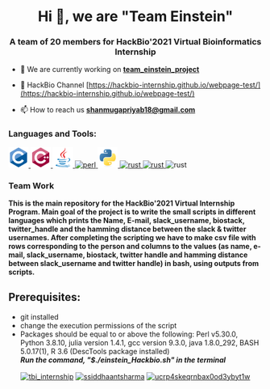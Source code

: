 <h1 align="center">Hi 👋, we are "Team Einstein"</h1>
<h3 align="center">A team of 20 members for HackBio'2021 Virtual Bioinformatics Internship</h3>

- 🔭 We are currently working on <a href="https://github.com/Priya-bioinfo/-einstein">**team_einstein_project**</a>

- 👯 HackBio Channel [https://hackbio-internship.github.io/webpage-test/](https://hackbio-internship.github.io/webpage-test/)

- 📫 How to reach us **shanmugapriyab18@gmail.com**


<h3 align="left">Languages and Tools:</h3>
<p align="left"> <a href="https://www.cprogramming.com/" target="_blank"> <img src="https://raw.githubusercontent.com/devicons/devicon/master/icons/c/c-original.svg" alt="c" width="40" height="40"/> </a> <a href="https://www.w3schools.com/cpp/" target="_blank"> <img src="https://raw.githubusercontent.com/devicons/devicon/master/icons/cplusplus/cplusplus-original.svg" alt="cplusplus" width="40" height="40"/> </a> <a href="https://www.java.com" target="_blank"> <img src="https://raw.githubusercontent.com/devicons/devicon/master/icons/java/java-original.svg" alt="java" width="40" height="40"/> </a> <a href="https://www.perl.org/" target="_blank"> <img src="https://api.iconify.design/logos-perl.svg" alt="perl" width="40" height="40"/> </a> <a href="https://www.python.org" target="_blank"> <img src="https://raw.githubusercontent.com/devicons/devicon/master/icons/python/python-original.svg" alt="python" width="40" height="40"/> </a> <a href="https://www.r-project.org/" target="_blank"> <img src="https://www.r-project.org/Rlogo.png" alt="rust" width="40" height="40"/> </a> <a href="https://julialang.org/" target="_blank"> <img src="https://julialang.org/assets/infra/logo.svg" alt="rust" width="40" height="40"/> </a> <img src="https://encrypted-tbn0.gstatic.com/images?q=tbn:ANd9GcSTwYYCHhZCUi7kRer-CORXv86xHcucfITz5A&usqp=CAU" alt="rust" width="40" height="40"/> </a></p> </p>


### Team Work
**This is the main repository for the HackBio'2021 Virtual Internship Program. Main goal of the project is to write the small scripts in different languages which prints the Name, E-mail, slack_username, biostack, twitter_handle and the hamming distance between the slack & twitter usernames. After completing the scripting we have to make csv file with rows corresponding to the person and columns to the values (as name, e-mail, slack_username, biostack, twitter handle and hamming distance between slack_username and twitter handle) in bash, using outputs from scripts.**

## Prerequisites:
* git installed 
* change the execution permissions of the script  
* Packages should be equal to or above the following: Perl v5.30.0, Python 3.8.10, julia version 1.4.1, gcc version 9.3.0, java 1.8.0_292, BASH 5.0.17(1), R 3.6   (DescTools package installed)<br />
***Run the command, "$./einstein_Hackbio.sh" in the terminal***


<p align="center">
<p3><a href=""><img align="center" src="https://camo.githubusercontent.com/c58e07fb34a45fd051183258b5860608dd86ac98dd151d0522e0575966082b88/68747470733a2f2f63646e2e6a7364656c6976722e6e65742f6e706d2f73696d706c652d69636f6e7340332e302e312f69636f6e732f747769747465722e737667" alt="tbi_internship" height="20" width="20" data-canonical-src="https://cdn.jsdelivr.net/npm/simple-icons@3.0.1/icons/twitter.svg" style="max-width:100%;"></p3></a>
<p3><a href=""><img align="center" src="https://camo.githubusercontent.com/aecaf87326884e8b0466bb799265a13fee7586246ebda3e066cb7fad82a1fd23/68747470733a2f2f63646e2e6a7364656c6976722e6e65742f6e706d2f73696d706c652d69636f6e7340332e302e312f69636f6e732f696e7374616772616d2e737667" alt="ssiddhaantsharma" height="20" width="20" data-canonical-src="https://cdn.jsdelivr.net/npm/simple-icons@3.0.1/icons/instagram.svg" style="max-width:100%;"></a></p3>
<p3><a href =""><img align="center" src="https://camo.githubusercontent.com/4a20e861b6593d07cef8e8b740e64a866ba7a9916d7e00a9c50c05e93a8096b8/68747470733a2f2f63646e2e6a7364656c6976722e6e65742f6e706d2f73696d706c652d69636f6e7340332e302e312f69636f6e732f796f75747562652e737667" alt="ucrp4skeqrnbax0od3ybyt1w" height="20" width="20" data-canonical-src="https://cdn.jsdelivr.net/npm/simple-icons@3.0.1/icons/youtube.svg" style="max-width:100%;"></a></p3></p>
